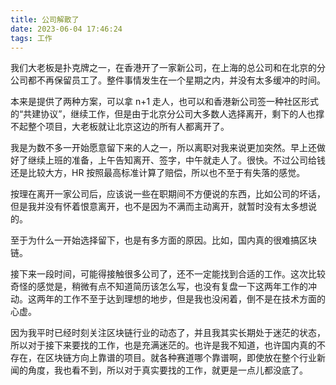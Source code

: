```yaml
---
title: 公司解散了
date: 2023-06-04 17:46:24
tags: 工作
---
```


我们大老板是扑克牌之一，在香港开了一家新公司，在上海的总公司和在北京的分公司都不再保留员工了。整件事情发生在一个星期之内，并没有太多缓冲的时间。

本来是提供了两种方案，可以拿 n+1 走人，也可以和香港新公司签一种社区形式的“共建协议”，继续工作，但是由于北京分公司大多数人选择离开，剩下的人也撑不起整个项目，大老板就让北京这边的所有人都离开了。

我是为数不多一开始愿意留下来的人之一，所以离职对我来说更加突然。早上还做好了继续上班的准备，上午告知离开、签字，中午就走人了。很快。不过公司给钱还是比较大方，HR 按照最高标准计算了赔偿，所以也不至于有失落的感觉。

按理在离开一家公司后，应该说一些在职期间不方便说的东西，比如公司的坏话，但是我并没有怀着恨意离开，也不是因为不满而主动离开，就暂时没有太多想说的。

至于为什么一开始选择留下，也是有多方面的原因。比如，国内真的很难搞区块链。

接下来一段时间，可能得接触很多公司了，还不一定能找到合适的工作。这次比较奇怪的感觉是，稍微有点不知道简历该怎么写，也没有复盘一下这两年工作的冲动。这两年的工作不至于达到理想的地步，但是我也没闲着，倒不是在技术方面的心虚。

因为我平时已经时刻关注区块链行业的动态了，并且我其实长期处于迷茫的状态，所以对于接下来要找的工作，也是充满迷茫的。也许是我不知道，也许国内真的不存在，在区块链方向上靠谱的项目。就各种赛道哪个靠谱啊，即使放在整个行业新闻的角度，我也看不到，所以对于真实要找的工作，就更是一点儿都没底了。



